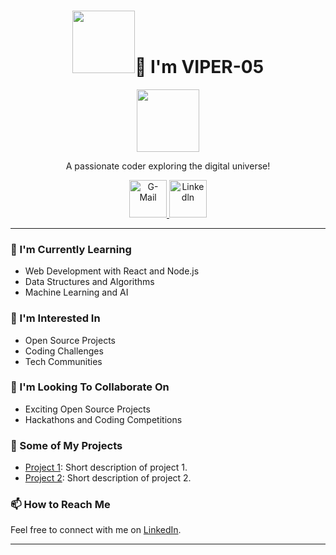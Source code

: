 
 
<h1 align="center"><img src="https://cdn-icons-png.flaticon.com/128/25/25657.png" width="100" height="100">👋 I'm VIPER-05</h1>

<p align="center">
  <img src="https://media.licdn.com/dms/image/D4D03AQG8sdkegl_v1g/profile-displayphoto-shrink_400_400/0/1696894899781?e=1702512000&v=beta&t=WQQY9KSnn8dq2ZqS1L0F5AqArc0BcdzgArx7f0Pi65Y" alt="" width="100" height="100">
</p>

<p align="center">A passionate coder exploring the digital universe!</p>

<p align="center">
  <a href="agriavaibhav2004@gmail.com">
    <img alt="G-Mail" src="https://cdn-icons-png.flaticon.com/128/5968/5968534.png" height="60px" width="60px">
  </a>
  <a href="https://www.linkedin.com/in/vaibhav-agria-407a6324a">
    <img alt="Linkedln" src="https://cdn-icons-png.flaticon.com/128/3536/3536569.png"  height="60px" width="60px">
  </a>
</p>

---

### 🌱 I'm Currently Learning

- Web Development with React and Node.js
- Data Structures and Algorithms
- Machine Learning and AI

### 👀 I'm Interested In

- Open Source Projects
- Coding Challenges
- Tech Communities

### 💞️ I'm Looking To Collaborate On

- Exciting Open Source Projects
- Hackathons and Coding Competitions

### 🚀 Some of My Projects

- [Project 1](https://github.com/your/project1): Short description of project 1.
- [Project 2](https://github.com/your/project2): Short description of project 2.

### 📫 How to Reach Me

Feel free to connect with me on [LinkedIn](https://www.linkedin.com/in/vaibhav-agria-407a6324a).

---

 
